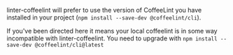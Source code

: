 linter-coffeelint will prefer to use the version of CoffeeLint you have installed in your project (`npm install --save-dev @coffeelint/cli`).

If you've been directed here it means your local coffeelint is in some way incompatible with linter-coffeelint. You need to upgrade with `npm install --save-dev @coffeelint/cli@latest`
